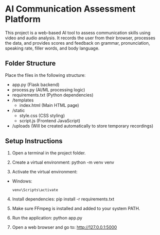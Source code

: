 # AI Communication Assessment Platform

This project is a web-based AI tool to assess communication skills using video and audio analysis. It records the user from their browser, processes the data, and provides scores and feedback on grammar, pronunciation, speaking rate, filler words, and body language.

## Folder Structure

Place the files in the following structure:

- app.py  (Flask backend)
- process.py  (AI/ML processing logic)
- requirements.txt  (Python dependencies)
- /templates
    - index.html  (Main HTML page)
- /static
    - style.css  (CSS styling)
    - script.js  (Frontend JavaScript)
- /uploads  (Will be created automatically to store temporary recordings)

## Setup Instructions

1. Open a terminal in the project folder.

2. Create a virtual environment:
    python -m venv venv

3. Activate the virtual environment:
- Windows:
  ```
  venv\Scripts\activate
  ```


4. Install dependencies:
    pip install -r requirements.txt


5. Make sure FFmpeg is installed and added to your system PATH.

6. Run the application:
  python app.py

7. Open a web browser and go to:
  http://127.0.0.1:5000
